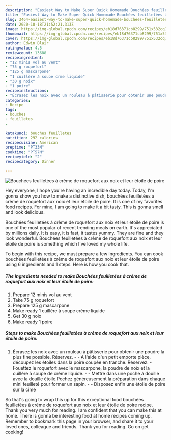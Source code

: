 ```yaml
---
description: "Easiest Way to Make Super Quick Homemade Bouchées feuilletées à crème de roquefort aux noix et leur étoile de poire"
title: "Easiest Way to Make Super Quick Homemade Bouchées feuilletées à crème de roquefort aux noix et leur étoile de poire"
slug: 3464-easiest-way-to-make-super-quick-homemade-bouchees-feuilletees-a-creme-de-roquefort-aux-noix-et-leur-etoile-de-poire
date: 2020-10-18T21:52:21.313Z
image: https://img-global.cpcdn.com/recipes/eb18d76371cb8299/751x532cq70/bouchees-feuilletees-a-creme-de-roquefort-aux-noix-et-leur-etoile-de-poire-photo-principale-de-la-recette.jpg
thumbnail: https://img-global.cpcdn.com/recipes/eb18d76371cb8299/751x532cq70/bouchees-feuilletees-a-creme-de-roquefort-aux-noix-et-leur-etoile-de-poire-photo-principale-de-la-recette.jpg
cover: https://img-global.cpcdn.com/recipes/eb18d76371cb8299/751x532cq70/bouchees-feuilletees-a-creme-de-roquefort-aux-noix-et-leur-etoile-de-poire-photo-principale-de-la-recette.jpg
author: Edwin Blair
ratingvalue: 4.5
reviewcount: 13688
recipeingredient:
- "12 minis vol au vent"
- "75 g roquefort"
- "125 g mascarpone"
- "1 cuillère à soupe crme liquide"
- "30 g noix"
- "1 poire"
recipeinstructions:
- "Écrasez les noix avec un rouleau à pâtisserie pour obtenir une poudre la plus fine possible. Réservez.  A l&#39;aide d&#39;un petit emporte pièce, découpez les étoiles dans la poire coupée en tranche. Réservez.  Fouettez le roquefort avec le mascarpone, la poudre de noix et la cuillère à soupe de crème liquide.  Mettre dans une poche à douille avec la douille étoile.Pochez généreusement la préparation dans chaque mini feuilleté pour former un sapin.  Disposez enfin une étoile de poire sur la cime"
categories:
- Recipe
tags:
- bouches
- feuilletes
- 

katakunci: bouches feuilletes  
nutrition: 292 calories
recipecuisine: American
preptime: "PT33M"
cooktime: "PT57M"
recipeyield: "2"
recipecategory: Dinner

---
```



![Bouchées feuilletées à crème de roquefort aux noix et leur étoile de poire](https://img-global.cpcdn.com/recipes/eb18d76371cb8299/751x532cq70/bouchees-feuilletees-a-creme-de-roquefort-aux-noix-et-leur-etoile-de-poire-photo-principale-de-la-recette.jpg)

Hey everyone, I hope you're having an incredible day today. Today, I'm gonna show you how to make a distinctive dish, bouchées feuilletées à crème de roquefort aux noix et leur étoile de poire. It is one of my favorites food recipes. For mine, I am going to make it a bit tasty. This is gonna smell and look delicious.

Bouchées feuilletées à crème de roquefort aux noix et leur étoile de poire is one of the most popular of recent trending meals on earth. It's appreciated by millions daily. It is easy, it is fast, it tastes yummy. They are fine and they look wonderful. Bouchées feuilletées à crème de roquefort aux noix et leur étoile de poire is something which I've loved my whole life.




To begin with this recipe, we must prepare a few ingredients. You can cook bouchées feuilletées à crème de roquefort aux noix et leur étoile de poire using 6 ingredients and 1 steps. Here is how you cook that.

<!--inarticleads1-->

##### The ingredients needed to make Bouchées feuilletées à crème de roquefort aux noix et leur étoile de poire:

1. Prepare 12 minis vol au vent
1. Take 75 g roquefort
1. Prepare 125 g mascarpone
1. Make ready 1 cuillère à soupe crème liquide
1. Get 30 g noix
1. Make ready 1 poire




<!--inarticleads2-->

##### Steps to make Bouchées feuilletées à crème de roquefort aux noix et leur étoile de poire:

1. Écrasez les noix avec un rouleau à pâtisserie pour obtenir une poudre la plus fine possible. Réservez. -  - A l&#39;aide d&#39;un petit emporte pièce, découpez les étoiles dans la poire coupée en tranche. Réservez.  - Fouettez le roquefort avec le mascarpone, la poudre de noix et la cuillère à soupe de crème liquide. -  - Mettre dans une poche à douille avec la douille étoile.Pochez généreusement la préparation dans chaque mini feuilleté pour former un sapin. -  - Disposez enfin une étoile de poire sur la cime




So that's going to wrap this up for this exceptional food bouchées feuilletées à crème de roquefort aux noix et leur étoile de poire recipe. Thank you very much for reading. I am confident that you can make this at home. There is gonna be interesting food at home recipes coming up. Remember to bookmark this page in your browser, and share it to your loved ones, colleague and friends. Thank you for reading. Go on get cooking!

